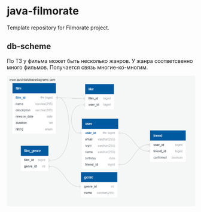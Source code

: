 # java-filmorate
Template repository for Filmorate project.

## db-scheme
По ТЗ у фильма может быть несколько жанров.
У жанра соответсвенно много фильмов.
Получается связь многие-ко-многим.

![This is an image](db-scheme.png)

